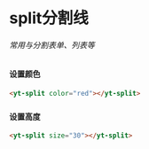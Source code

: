 # split分割线
###### 常用与分割表单、列表等
###
#### 设置颜色
```html
<yt-split color="red"></yt-split>
```
###
#### 设置高度
```html
<yt-split size="30"></yt-split>
```
